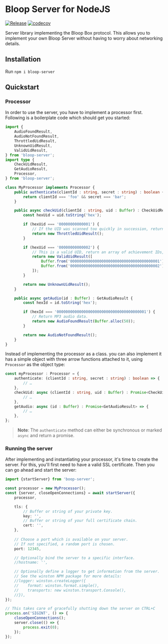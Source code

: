 # Bloop Server for NodeJS

[![Release](https://github.com/bloop-box/bloop-server-node/actions/workflows/release.yml/badge.svg)](https://github.com/bloop-box/bloop-server-node/actions/workflows/release.yml)
[![codecov](https://codecov.io/gh/bloop-box/bloop-server-node/branch/main/graph/badge.svg?token=SFF7EKPZ2X)](https://codecov.io/gh/bloop-box/bloop-server-node)

Server library implementing the Bloop Box protocol. This allows you to implement your own Bloop Server without having to
worry about networking details.

## Installation

Run `npm i bloop-server`

## Quickstart

### Processor
In order to use the server, you have to implement a processor first. Following is a boilerplate code which should get
you started:

```typescript
import {
    AudioFoundResult,
    AudioNotFoundResult,
    ThrottledUidResult,
    UnknownUidResult,
    ValidUidResult,
} from 'bloop-server';
import type {
    CheckUidResult,
    GetAudioResult,
    Processor,
} from 'bloop-server';

class MyProcessor implements Processor {
    public authenticate(clientId : string, secret : string) : boolean {
        return clientId === 'foo' && secret === 'bar';
    }

    public async checkUid(clientId : string, uid : Buffer) : CheckUidResult {
        const hexUid = uid.toString('hex');

        if (hexUid === '00000000000001') {
            // If the UID was scanned too quickly in succession, return a throttle result.
            return new ThrottledUidResult();
        }

        if (hexUid === '00000000000002') {
            // This is a valid UID, return an array of achievement IDs, if any were achieved.
            return new ValidUidResult([
                Buffer.from('0000000000000000000000000000000000000001'),
                Buffer.from('0000000000000000000000000000000000000002'),
            ]);
        }

        return new UnknownUidResult();
    }

    public async getAudio(id : Buffer) : GetAudioResult {
        const hexId = id.toString('hex');

        if (hexId === '0000000000000000000000000000000000000001') {
            // Return MP3 audio data.
            return new AudioFoundResult(Buffer.alloc(50));
        }

        return new AudioNotFoundResult();
    }
}
```

Instead of implementing the processor as a class. you can also implement it has a simple object with three arrow
functions attached to it, using `Processor` as the object type:

```typescript
const myProcessor : Processor = {
    authenticate: (clientId : string, secret : string) : boolean => {
        // …
    },
    checkUid: async (clientId : string, uid : Buffer) : Promise<CheckUidResult> => {
        // …
    },
    getAudio: async (id : Buffer) : Promise<GetAudioResult> => {
        // …
    },
};
```

> **Note**: The `authenticate` method can either be synchronous or marked `async` and return a promise.

### Running the server

After implementing and instantiating your processor, it's time to create the server. For this, you'll first need to
have a valid SSL certificate. Then you can go ahead and start the server:

```typescript
import {startServer} from 'boop-server';

const processor = new MyProcessor();
const {server, closeOpenConnections} = await startServer({
    processor,

    tls: {
        // Buffer or string of your private key.
        key: '',
        // Buffer or string of your full certificate chain.
        cert: '',
    },
    
    // Choose a port which is available on your server.
    // If not specified, a random port is chosen.
    port: 12345,

    // Optionally bind the server to a specific interface. 
    //hostname: '',

    // Optionally define a logger to get information from the server.
    // See the winston NPM package for more details:
    //logger: winston.createLogger({
    //    format: winston.format.simple(),
    //    transports: new winston.transport.Console(),
    //}),
});

// This takes care of gracefully shutting down the server on CTRL+C
process.on('SIGINT', () => {
    closeOpenConnections();
    server.close(() => {
        process.exit(0);
    });
});
```
